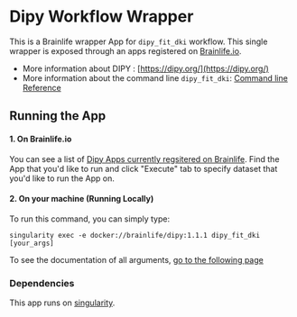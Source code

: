 # Dipy Workflow Wrapper

This is a Brainlife wrapper App for `dipy_fit_dki` workflow. This single wrapper is exposed through an apps registered on [Brainlife.io](https://brainlife.io).

- More information about DIPY : [https://dipy.org/](https://dipy.org/)
- More information about the command line `dipy_fit_dki`: [Command line Reference](https://dipy.org/documentation/latest/reference_cmd/dipy_fit_dki/)

## Running the App

#### 1. On Brainlife.io

You can see a list of [Dipy Apps currently regsitered on Brainlife](https://brainlife.io/apps#dipy). Find the App that you'd like to run and click "Execute" tab to specify dataset that you'd like to run the App on.

#### 2. On  your machine (Running Locally)

To run this command, you can simply type:

`singularity exec -e docker://brainlife/dipy:1.1.1 dipy_fit_dki [your_args]`

To see the documentation of all arguments, [go to the following page](https://dipy.org/documentation/1.1.1./reference_cmd/dipy_fit_dki/)

### Dependencies

This app runs on [singularity](https://www.sylabs.io/singularity/).
